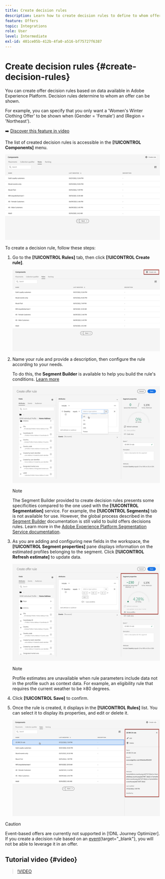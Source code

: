 ```yaml
---
title: Create decision rules
description: Learn how to create decision rules to define to whom offers can be displayed
feature: Offers
topic: Integrations
role: User
level: Intermediate
exl-id: 401ce05b-412b-4fa0-a516-bf75727f6387
---
```

# Create decision rules {#create-decision-rules}

You can create offer decision rules based on data available in Adobe Experience Platform. Decision rules determine to whom an offer can be shown.

For example, you can specify that you only want a 'Women's Winter Clothing Offer' to be shown when (Gender = 'Female') and (Region = 'Northeast').

➡️ [Discover this feature in video](#video)

The list of created decision rules is accessible in the **[!UICONTROL Components]** menu.

![](../assets/decision_rules_list.png)

To create a decision rule, follow these steps:

1. Go to the **[!UICONTROL Rules]** tab, then click **[!UICONTROL Create rule]**.

    ![](../assets/offers_decision_rule_creation.png)

1. Name your rule and provide a description, then configure the rule according to your needs.
    
    To do this, the **Segment Builder** is available to help you build the rule's conditions. [Learn more](../../segment/about-segments.md)
    
    <!--In this example, the rule will target customers that have the "Gold" loyalty level.-->

    ![](../assets/offers_decision_rule_creation_segment.png)

    >[!NOTE]
    >
    >The Segment Builder provided to create decision rules presents some specificities compared to the one used with the **[!UICONTROL Segmentation]** service. For example, the **[!UICONTROL Segments]** tab is not available for use. However, the global process described in the [Segment Builder](../../segment/about-segments.md) documentation is still valid to build offers decisions rules. Learn more in the [Adobe Experience Platform Segmentation Service documentation](https://experienceleague.adobe.com/docs/experience-platform/segmentation/ui/segment-builder.html).

1. As you are adding and configuring new fields in the workspace, the **[!UICONTROL Segment properties]** pane displays information on the estimated profiles belonging to the segment. Click **[!UICONTROL Refresh estimate]** to update data.

    ![](../assets/offers_decision_rule_creation_estimate.png)

    >[!NOTE]
    >
    >Profile estimates are unavailable when rule parameters include data not in the profile such as context data. For example, an eligibility rule that requires the current weather to be ≥80 degrees.
    
1. Click **[!UICONTROL Save]** to confirm.

1. Once the rule is created, it displays in the **[!UICONTROL Rules]** list. You can select it to display its properties, and edit or delete it.

    ![](../assets/rule_created.png)

>[!CAUTION]
>
>Event-based offers are currently not supported in [!DNL Journey Optimizer]. If you create a decision rule based on an [event](https://experienceleague.adobe.com/docs/experience-platform/segmentation/ui/segment-builder.html#events){target="_blank"}, you will not be able to leverage it in an offer.

## Tutorial video {#video}

>[!VIDEO](https://video.tv.adobe.com/v/329373?quality=12)

